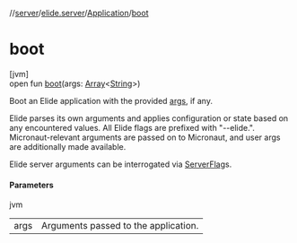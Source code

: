 //[server](../../../index.md)/[elide.server](../index.md)/[Application](index.md)/[boot](boot.md)

# boot

[jvm]\
open fun [boot](boot.md)(args: [Array](https://kotlinlang.org/api/latest/jvm/stdlib/kotlin/-array/index.html)&lt;[String](https://kotlinlang.org/api/latest/jvm/stdlib/kotlin/-string/index.html)&gt;)

Boot an Elide application with the provided [args](boot.md), if any.

Elide parses its own arguments and applies configuration or state based on any encountered values. All Elide flags are prefixed with &quot;--elide.&quot;. Micronaut-relevant arguments are passed on to Micronaut, and user args are additionally made available.

Elide server arguments can be interrogated via [ServerFlag](../../elide.server.util/-server-flag/index.md)s.

#### Parameters

jvm

| | |
|---|---|
| args | Arguments passed to the application. |
